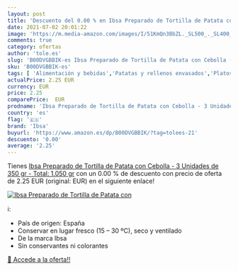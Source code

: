 ```yaml
---
layout: post
title: 'Descuento del 0.00 % en Ibsa Preparado de Tortilla de Patata con'
date: 2021-07-02 20:01:22
image: 'https://m.media-amazon.com/images/I/51KmQn3BbZL._SL500_._SL400_.jpg'
comments: true
category: ofertas
author: 'tole.es'
slug: 'B00DVGBBIK-es Ibsa Preparado de Tortilla de Patata con Cebolla - 3...'
sku: 'B00DVGBBIK-es'
tags: [ 'Alimentación y bebidas','Patatas y rellenos envasados','Platos preparados envasados','cebolla','ibsa', ]
actualPrice: 2.25 EUR
currency: EUR
price: 2.25
comparePrice:  EUR
prodname: 'Ibsa Preparado de Tortilla de Patata con Cebolla - 3 Unidades de 350 gr - Total: 1.050 gr'
country: 'es'
flag: '🇪🇸'
brand: 'Ibsa'
buyurl: 'https://www.amazon.es/dp/B00DVGBBIK/?tag=tolees-21'
descuento: '0.00'
average: '2.25'
---
```


Tienes [Ibsa Preparado de Tortilla de Patata con Cebolla - 3 Unidades de 350 gr - Total: 1.050 gr](https://www.amazon.es/dp/B00DVGBBIK/?tag=tolees-21) con un 0.00 % de descuento con precio de oferta de 2.25 EUR (original:  EUR) en el siguiente enlace!

[![Ibsa Preparado de Tortilla de Patata con](https://m.media-amazon.com/images/I/51KmQn3BbZL._SL500_._SL400_.jpg)](https://www.amazon.es/dp/B00DVGBBIK/?tag=tolees-21)

ℹ️:

- País de origen: España
- Conservar en lugar fresco (15 – 30 ºC), seco y ventilado
- De la marca Ibsa
- Sin conservantes ni colorantes

[🛒 Accede a la oferta!!](https://www.amazon.es/dp/B00DVGBBIK/?tag=tolees-21)
